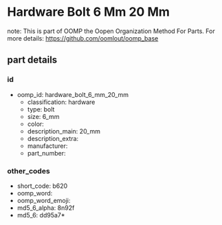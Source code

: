 # Hardware Bolt 6 Mm 20 Mm  

note: This is part of OOMP the Oopen Organization Method For Parts. For more details: https://github.com/oomlout/oomp_base

##  part details





### id
* oomp_id: hardware_bolt_6_mm_20_mm
  * classification: hardware
  * type: bolt
  * size: 6_mm
  * color: 
  * description_main: 20_mm
  * description_extra: 
  * manufacturer: 
  * part_number: 

### other_codes
* short_code: b620
* oomp_word: 
* oomp_word_emoji: 
* md5_6_alpha: 8n92f
* md5_6: dd95a7* 
